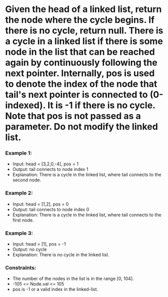 # Given the head of a linked list, return the node where the cycle begins. If there is no cycle, return null. There is a cycle in a linked list if there is some node in the list that can be reached again by continuously following the next pointer. Internally, pos is used to denote the index of the node that tail's next pointer is connected to (0-indexed). It is -1 if there is no cycle. Note that pos is not passed as a parameter. Do not modify the linked list.

### Example 1:
- Input: head = [3,2,0,-4], pos = 1
- Output: tail connects to node index 1
- Explanation: There is a cycle in the linked list, where tail connects to the second node.

### Example 2:
- Input: head = [1,2], pos = 0
- Output: tail connects to node index 0
- Explanation: There is a cycle in the linked list, where tail connects to the first node.

### Example 3:
- Input: head = [1], pos = -1
- Output: no cycle
- Explanation: There is no cycle in the linked list.

### Constraints:
- The number of the nodes in the list is in the range [0, 104].
- -105 <= Node.val <= 105
- pos is -1 or a valid index in the linked-list.